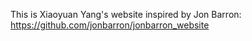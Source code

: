 This is Xiaoyuan Yang's website inspired by Jon Barron: https://github.com/jonbarron/jonbarron_website

